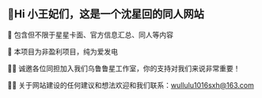 ## 👋Hi 小王妃们，这是一个沈星回的同人网站
🌈 包含但不限于星星卡面、官方信息汇总、同人等内容

🍿 本项目为非盈利项目，纯为爱发电

🙋‍♀️ 诚邀各位同担加入我们乌鲁鲁星工作室，你的支持对我们来说非常重要！

👩‍💻 关于网站建设的任何建议和想法欢迎和我们联系：wullulu1016sxh@163.com
<!--

**Here are some ideas to get you started:**

🙋‍♀️ Xavier's website
🌈 A home for Xavier lovers
👩‍💻 Useful resources - where can the community find your docs? Is there anything else the community should know?
🍿 Fun facts - what does your team eat for breakfast?
🧙 Remember, you can do mighty things with the power of [Markdown](https://docs.github.com/github/writing-on-github/getting-started-with-writing-and-formatting-on-github/basic-writing-and-formatting-syntax)
-->
